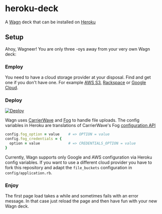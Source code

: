 # heroku-deck
A [Wagn](http://wagn.org) deck that can be installed on [Heroku](http://heroku.com)

## Setup

Ahoy, Wagneer! You are only three -oys away from your very own Wagn deck:

### Employ

You need to have a cloud storage provider at your disposal. Find and get one if you don't have one. For example
[AWS S3](https://aws.amazon.com/s3/), [Rackspace](https://www.rackspace.com) or [Google Cloud](https://cloud.google.com).

### Deploy

[![Deploy](https://www.herokucdn.com/deploy/button.svg)](https://heroku.com/deploy?template=https://github.com/wagn/heroku-deck)

Wagn uses [CarrierWave](https://github.com/carrierwaveuploader/carrierwave) and [Fog](https://github.com/fog/fog) 
to handle file uploads. The config variables in Heroku are translations of CarrierWave's Fog [configuration API](https://github.com/carrierwaveuploader/carrierwave#fog)

```ruby
config.fog_option = value    # => OPTION = value
config.fog_credentials = {
  option = value             # => CREDENTIALS_OPTION = value
}
```

Currently, Wagn supports only Google and AWS configuration via Heroku config variables. If you want to use a different cloud provider you have to fork this repository and adapt the `file_buckets` configuration in `config/application.rb`.

### Enjoy

The first page load takes a while and sometimes fails with an error message. 
In that case just reload the page and then have fun with your new Wagn deck.
